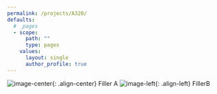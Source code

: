```yaml
---
permalink: /projects/A320/
defaults:
  # _pages
  - scope:
      path: ""
      type: pages
    values:
      layout: single
      author_profile: true
---
```


![image-center](https://media.darkwire.com/IMG_3107.JPG){: .align-center}
Filler A
![image-left](https://media.darkwire.com/IMG_3107.JPG){: .align-left}
FillerB

<!--<div>
	<img src="https://media.darkwire.com/IMG_3107.JPG" width="400" style="float: right;">
	Completed A320 models on 3D-printed stands.
</div>-->

